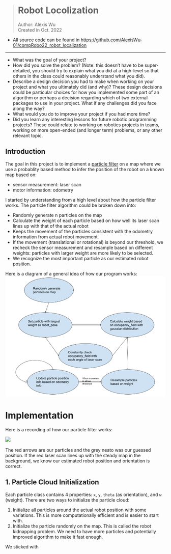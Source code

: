 > # Robot Locolization
> Author: Alexis Wu <br>
> Created in Oct. 2022
- All source code can be found in https://github.com/AlexisWu-01/compRobo22_robot_localization

---


- What was the goal of your project?
- How did you solve the problem? (Note: this doesn’t have to be super-detailed, you should try to explain what you did at a high-level so that others in the class could reasonably understand what you did).
- Describe a design decision you had to make when working on your project and what you ultimately did (and why)? These design decisions could be particular choices for how you implemented some part of an algorithm or perhaps a decision regarding which of two external packages to use in your project.
What if any challenges did you face along the way?
- What would you do to improve your project if you had more time?
- Did you learn any interesting lessons for future robotic programming projects? These could relate to working on robotics projects in teams, working on more open-ended (and longer term) problems, or any other relevant topic.

## Introduction
The goal in this project is to implement a [particle filter](https://en.wikipedia.org/wiki/Particle_filter) on a map where we use a probablity based method to infer the position of the robot on a known map based on:
 - sensor measurement: laser scan
 - motor information: odometry

I started by understanding from a high level about how the particle filter works. The particle filter algorithm could be broken down into: 
- Randomly generate n particles on the map
- Calculate the weight of each particle based on how well its laser scan lines up with that of the actual robot
- Keeps the movement of the particles consistent with the odometry information from actual robot movement.
- If the movement (translational or rotational) is beyond our threshold, we recheck the sensor measurement and resample based on different weights: particles with larger weight are more likely to be selected.
- We recognize the most important particle as our estimated robot position.

Here is a diagram of a general idea of how our program works:
![Work map](https://github.com/AlexisWu-01/compRobo22_robot_localization/blob/main/demo_resources/work_map.png)

# Implementation 
Here is a recording of how our particle filter works:

<a href="url"><img src="http://url.to/image.png](https://github.com/AlexisWu-01/compRobo22_robot_localization/blob/main/demo_resources/pf_demo.gif" width="200" ></a>

The red arrows are our particles and the grey neato was our guessed position. If the red laser scan lines up with the steady map in the background, we know our estimated robot position and orientation is correct.

## 1. Particle Cloud Initialization
Each particle class contains 4 properties: `x`, `y`, `theta` (as orientation), and `w` (weight).
There are two ways to initialize the particle cloud:
1. Initialize all particles around the actual robot position with some variations. This is more computationally efficient and is easier to start with.
2. Initialize the particle randomly on the map. This is called the robot kidnapping problem. We need to have more particles and potentially improved algorithm to make it fast enough.

We sticked with 

